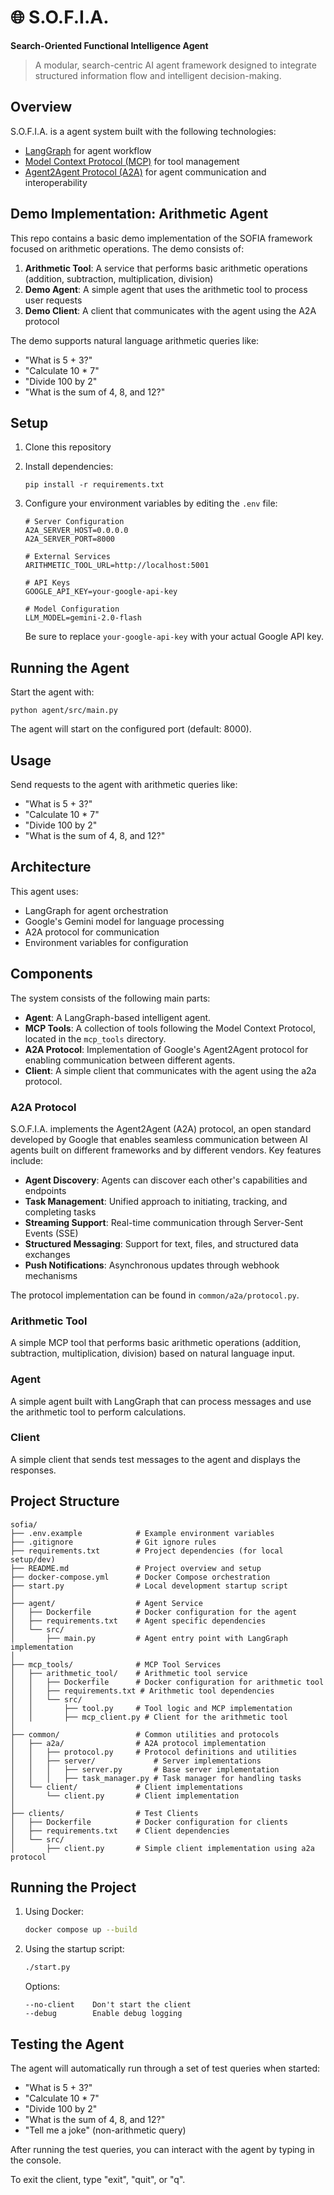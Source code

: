 # 🌐 S.O.F.I.A.
**Search-Oriented Functional Intelligence Agent**

> A modular, search-centric AI agent framework designed to integrate structured information flow and intelligent decision-making.

## Overview

S.O.F.I.A. is a agent system built with the following technologies:
- [LangGraph](https://github.com/langchain-ai/langgraph) for agent workflow
- [Model Context Protocol (MCP)](https://github.com/modelcontextprotocol) for tool management
- [Agent2Agent Protocol (A2A)](https://github.com/google/A2A) for agent communication and interoperability

## Demo Implementation: Arithmetic Agent

This repo contains a basic demo implementation of the SOFIA framework focused on arithmetic operations. The demo consists of:

1. **Arithmetic Tool**: A service that performs basic arithmetic operations (addition, subtraction, multiplication, division)
2. **Demo Agent**: A simple agent that uses the arithmetic tool to process user requests
3. **Demo Client**: A client that communicates with the agent using the A2A protocol

The demo supports natural language arithmetic queries like:
- "What is 5 + 3?"
- "Calculate 10 * 7"
- "Divide 100 by 2"
- "What is the sum of 4, 8, and 12?"

## Setup

1. Clone this repository
2. Install dependencies:
   ```
   pip install -r requirements.txt
   ```
3. Configure your environment variables by editing the `.env` file:
   ```
   # Server Configuration
   A2A_SERVER_HOST=0.0.0.0
   A2A_SERVER_PORT=8000

   # External Services
   ARITHMETIC_TOOL_URL=http://localhost:5001

   # API Keys
   GOOGLE_API_KEY=your-google-api-key

   # Model Configuration
   LLM_MODEL=gemini-2.0-flash
   ```
   
   Be sure to replace `your-google-api-key` with your actual Google API key.

## Running the Agent

Start the agent with:

```
python agent/src/main.py
```

The agent will start on the configured port (default: 8000).

## Usage

Send requests to the agent with arithmetic queries like:
- "What is 5 + 3?"
- "Calculate 10 * 7"
- "Divide 100 by 2"
- "What is the sum of 4, 8, and 12?"

## Architecture

This agent uses:
- LangGraph for agent orchestration
- Google's Gemini model for language processing
- A2A protocol for communication
- Environment variables for configuration

## Components

The system consists of the following main parts:
- **Agent**: A LangGraph-based intelligent agent.
- **MCP Tools**: A collection of tools following the Model Context Protocol, located in the `mcp_tools` directory.
- **A2A Protocol**: Implementation of Google's Agent2Agent protocol for enabling communication between different agents.
- **Client**: A simple client that communicates with the agent using the a2a protocol.

### A2A Protocol

S.O.F.I.A. implements the Agent2Agent (A2A) protocol, an open standard developed by Google that enables seamless communication between AI agents built on different frameworks and by different vendors. Key features include:

- **Agent Discovery**: Agents can discover each other's capabilities and endpoints
- **Task Management**: Unified approach to initiating, tracking, and completing tasks
- **Streaming Support**: Real-time communication through Server-Sent Events (SSE)
- **Structured Messaging**: Support for text, files, and structured data exchanges
- **Push Notifications**: Asynchronous updates through webhook mechanisms

The protocol implementation can be found in `common/a2a/protocol.py`.

### Arithmetic Tool

A simple MCP tool that performs basic arithmetic operations (addition, subtraction, multiplication, division) based on natural language input.

### Agent

A simple agent built with LangGraph that can process messages and use the arithmetic tool to perform calculations.

### Client

A simple client that sends test messages to the agent and displays the responses.

## Project Structure

```
sofia/
├── .env.example            # Example environment variables
├── .gitignore              # Git ignore rules
├── requirements.txt        # Project dependencies (for local setup/dev)
├── README.md               # Project overview and setup
├── docker-compose.yml      # Docker Compose orchestration
├── start.py                # Local development startup script
│
├── agent/                  # Agent Service
│   ├── Dockerfile          # Docker configuration for the agent
│   ├── requirements.txt    # Agent specific dependencies
│   └── src/
│       ├── main.py         # Agent entry point with LangGraph implementation
│
├── mcp_tools/              # MCP Tool Services
│   ├── arithmetic_tool/    # Arithmetic tool service
│   │   ├── Dockerfile      # Docker configuration for arithmetic tool
│   │   ├── requirements.txt # Arithmetic tool dependencies
│   │   └── src/
│   │       ├── tool.py     # Tool logic and MCP implementation
│   │       ├── mcp_client.py # Client for the arithmetic tool
│
├── common/                 # Common utilities and protocols
│   ├── a2a/                # A2A protocol implementation
│   │   ├── protocol.py     # Protocol definitions and utilities
│   │   ├── server/             # Server implementations
│   │   │   ├── server.py       # Base server implementation
│   │   │   ├── task_manager.py # Task manager for handling tasks
│   └── client/             # Client implementations
│       └── client.py       # Client implementation
│
├── clients/                # Test Clients
│   ├── Dockerfile          # Docker configuration for clients
│   ├── requirements.txt    # Client dependencies
│   └── src/
│       ├── client.py       # Simple client implementation using a2a protocol
```

## Running the Project

1. Using Docker:
   ```bash
   docker compose up --build
   ```

2. Using the startup script:
   ```bash
   ./start.py
   ```

   Options:
   ```
   --no-client    Don't start the client
   --debug        Enable debug logging
   ```

## Testing the Agent

The agent will automatically run through a set of test queries when started:
- "What is 5 + 3?"
- "Calculate 10 * 7"
- "Divide 100 by 2"
- "What is the sum of 4, 8, and 12?"
- "Tell me a joke" (non-arithmetic query)

After running the test queries, you can interact with the agent by typing in the console.

To exit the client, type "exit", "quit", or "q".